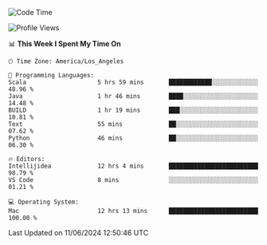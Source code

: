 <!--START_SECTION:waka-->
![Code Time](http://img.shields.io/badge/Code%20Time-1%2C044%20hrs%2015%20mins-blue)

![Profile Views](http://img.shields.io/badge/Profile%20Views-0-blue)

📊 **This Week I Spent My Time On** 

```text
🕑︎ Time Zone: America/Los_Angeles

💬 Programming Languages: 
Scala                    5 hrs 59 mins       ████████████░░░░░░░░░░░░░   48.96 % 
Java                     1 hr 46 mins        ████░░░░░░░░░░░░░░░░░░░░░   14.48 % 
BUILD                    1 hr 19 mins        ███░░░░░░░░░░░░░░░░░░░░░░   10.81 % 
Text                     55 mins             ██░░░░░░░░░░░░░░░░░░░░░░░   07.62 % 
Python                   46 mins             ██░░░░░░░░░░░░░░░░░░░░░░░   06.30 % 

🔥 Editors: 
Intellijidea             12 hrs 4 mins       █████████████████████████   98.79 % 
VS Code                  8 mins              ░░░░░░░░░░░░░░░░░░░░░░░░░   01.21 % 

💻 Operating System: 
Mac                      12 hrs 13 mins      █████████████████████████   100.00 % 
```


 Last Updated on 11/06/2024 12:50:46 UTC
<!--END_SECTION:waka-->
